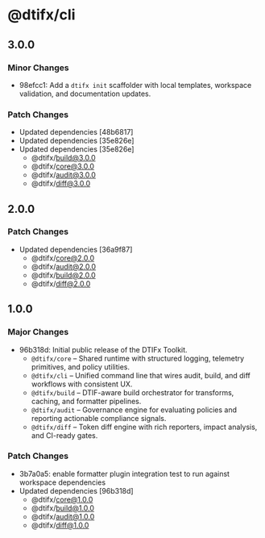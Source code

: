 # @dtifx/cli

## 3.0.0

### Minor Changes

- 98efcc1: Add a `dtifx init` scaffolder with local templates, workspace validation, and
  documentation updates.

### Patch Changes

- Updated dependencies [48b6817]
- Updated dependencies [35e826e]
- Updated dependencies [35e826e]
  - @dtifx/build@3.0.0
  - @dtifx/core@3.0.0
  - @dtifx/audit@3.0.0
  - @dtifx/diff@3.0.0

## 2.0.0

### Patch Changes

- Updated dependencies [36a9f87]
  - @dtifx/core@2.0.0
  - @dtifx/audit@2.0.0
  - @dtifx/build@2.0.0
  - @dtifx/diff@2.0.0

<!-- markdownlint-disable MD024 -->

## 1.0.0

### Major Changes

- 96b318d: Initial public release of the DTIFx Toolkit.
  - `@dtifx/core` – Shared runtime with structured logging, telemetry primitives, and policy
    utilities.
  - `@dtifx/cli` – Unified command line that wires audit, build, and diff workflows with consistent
    UX.
  - `@dtifx/build` – DTIF-aware build orchestrator for transforms, caching, and formatter pipelines.
  - `@dtifx/audit` – Governance engine for evaluating policies and reporting actionable compliance
    signals.
  - `@dtifx/diff` – Token diff engine with rich reporters, impact analysis, and CI-ready gates.

### Patch Changes

- 3b7a0a5: enable formatter plugin integration test to run against workspace dependencies
- Updated dependencies [96b318d]
  - @dtifx/core@1.0.0
  - @dtifx/build@1.0.0
  - @dtifx/audit@1.0.0
  - @dtifx/diff@1.0.0
